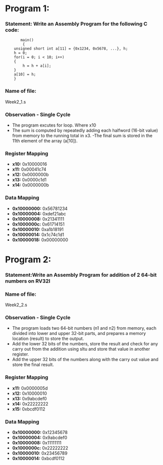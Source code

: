 # Program 1: 
### Statement: Write an Assembly Program for the following C code:
	       main()
	        {
		unsigned short int a[11] = {0x1234, 0x5678, ...}, h;
		h = 0;
		for(i = 0; i < 10; i++)
		{
			h = h + a[i];
		}
		a[10] = h;
		}
		
### Name of file:
Week2_1.s

### Observation - Single Cycle
- The program excutes for loop. Where x10 
- The sum is computed by repeatedly adding each halfword (16-bit value) from memory to the running total in x3.
-The final sum is stored in the 11th element of the array (a[10]).

### Register Mapping
- **x10:** 0x10000016
- **x11:** 0x00041c74
- **x12:** 0x0000000b
- **x13:** 0x0000c1d1
- **x14:** 0x0000000b

### Data Mapping
- **0x10000000:** 0x56781234
- **0x10000004:** 0xdef21abc
- **0x10000008:** 0x21341111
- **0x1000000c:** 0x61714151
- **0x10000010:** 0xa1b18191
- **0x10000014:** 0x1c74c1d1
- **0x10000018:** 0x00000000




# Program 2: 
### Statement:Write an Assembly Program for addition of 2 64-bit numbers on RV32I 


### Name of file:
Week2_2.s

### Observation - Single Cycle
- The program loads two 64-bit numbers (n1 and n2) from memory, each divided into lower and upper 32-bit parts, and prepares a memory location (result) to store the output.
- Add the lower 32 bits of the numbers, store the result and check for any carry out from the addition using sltu and store that value in another register.
- Add the upper 32 bits of the numbers along with the carry out value and store the final result.

### Register Mapping
- **x11:** 0x0000005d
- **x12:** 0x10000010
- **x13:** 0x9abcdef0
- **x14:** 0x22222222
- **x15:** 0xbcdf0112

### Data Mapping
- **0x10000000:** 0x12345678
- **0x10000004:** 0x9abcdef0
- **0x10000008:** 0x11111111
- **0x1000000c:** 0x22222222
- **0x10000010:** 0x23456789
- **0x10000014:** 0xbcdf0112
